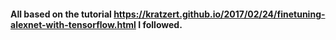 #### All based on the tutorial https://kratzert.github.io/2017/02/24/finetuning-alexnet-with-tensorflow.html I followed. 
